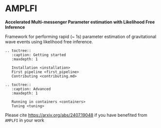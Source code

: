AMPLFI
======
**Accelerated Multi-messenger Parameter estimation with Likelihood Free Inference**

Framework for performing rapid (~ 1s) parameter estimation of gravitational wave events using likelihood free inference.

```{eval-rst}
.. toctree::
   :caption: Getting started
   :maxdepth: 1

   Installation <installation>
   First pipeline <first_pipeline>
   Contributing <contributing.md>

.. toctree::
   :caption: Advanced
   :maxdepth: 1

   Running in containers <containers>
   Tuning <tuning>
```

Please cite https://arxiv.org/abs/2407.19048 if you have benefited from `AMPLFI` in your work
